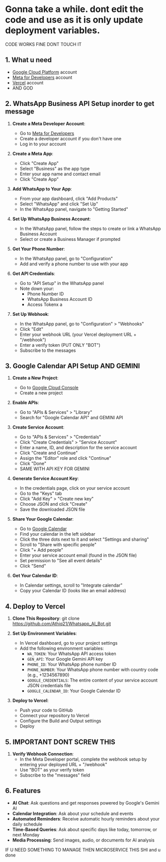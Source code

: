 # Gonna take a while. dont edit the code and use as it is only update deployment variables.
CODE WORKS FINE DONT TOUCH IT 

## 1. What u need

- [Google Cloud Platform](https://console.cloud.google.com/) account
- [Meta for Developers](https://developers.facebook.com/) account
- [Vercel](https://vercel.com/) account 
- AND GOD 

## 2. WhatsApp Business API Setup inorder to get message

1. **Create a Meta Developer Account**:
   - Go to [Meta for Developers](https://developers.facebook.com/)
   - Create a developer account if you don't have one
   - Log in to your account

2. **Create a Meta App**:
   - Click "Create App"
   - Select "Business" as the app type
   - Enter your app name and contact email
   - Click "Create App"

3. **Add WhatsApp to Your App**:
   - From your app dashboard, click "Add Products"
   - Select "WhatsApp" and click "Set Up"
   - In the WhatsApp panel, navigate to "Getting Started"

4. **Set Up WhatsApp Business Account**:
   - In the WhatsApp panel, follow the steps to create or link a WhatsApp Business Account
   - Select or create a Business Manager if prompted

5. **Get Your Phone Number**:
   - In the WhatsApp panel, go to "Configuration"
   - Add and verify a phone number to use with your app

6. **Get API Credentials**:
   - Go to "API Setup" in the WhatsApp panel
   - Note down your:
     - Phone Number ID
     - WhatsApp Business Account ID
     - Access Tokenx
a
7. **Set Up Webhook**:
   - In the WhatsApp panel, go to "Configuration" > "Webhooks"
   - Click "Edit"
   - Enter your webhook URL (your Vercel deployment URL + "/webhook")
   - Enter a verify token (PUT ONLY "BOT")
   - Subscribe to the messages

## 3. Google Calendar API Setup AND GEMINI 

1. **Create a New Project**:
   - Go to [Google Cloud Console](https://console.cloud.google.com/)
   - Create a new project

2. **Enable APIs**:
   - Go to "APIs & Services" > "Library"
   - Search for "Google Calendar API" and GEMINI API

3. **Create Service Account**:
   - Go to "APIs & Services" > "Credentials"
   - Click "Create Credentials" > "Service Account"
   - Enter a name, ID, and description for the service account
   - Click "Create and Continue"
   - Assign the "Editor" role and click "Continue"
   - Click "Done"

   * SAME WITH API KEY FOR GEMINI

4. **Generate Service Account Key**:
   - In the credentials page, click on your service account
   - Go to the "Keys" tab
   - Click "Add Key" > "Create new key"
   - Choose JSON and click "Create"
   - Save the downloaded JSON file

5. **Share Your Google Calendar**:
   - Go to [Google Calendar](https://calendar.google.com/)
   - Find your calendar in the left sidebar
   - Click the three dots next to it and select "Settings and sharing"
   - Scroll to "Share with specific people"
   - Click "+ Add people"
   - Enter your service account email (found in the JSON file)
   - Set permission to "See all event details"
   - Click "Send"

6. **Get Your Calendar ID**:
   - In Calendar settings, scroll to "Integrate calendar"
   - Copy your Calendar ID (looks like an email address)

## 4. Deploy to Vercel

1. **Clone This Repository**:
   git clone https://github.com/Athiq21/Whatsapp_AI_Bot.git


2. **Set Up Environment Variables**:
   - In Vercel dashboard, go to your project settings
   - Add the following environment variables:
     - `WA_TOKEN`: Your WhatsApp API access token
     - `GEN_API`: Your Google Gemini API key
     - `PHONE_ID`: Your WhatsApp phone number ID
     - `PHONE_NUMBER`: Your WhatsApp phone number with country code (e.g., +1234567890)
     - `GOOGLE_CREDENTIALS`: The entire content of your service account JSON credentials file
     - `GOOGLE_CALENDAR_ID`: Your Google Calendar ID

3. **Deploy to Vercel**:
   - Push your code to GitHub
   - Connect your repository to Vercel
   - Configure the Build and Output settings
   - Deploy

## 5. IMPORTANT DONT SCREW THIS 

1. **Verify Webhook Connection**:
   - In the Meta Developer portal, complete the webhook setup by entering your deployed URL + "/webhook"
   - Use "BOT" as your verify token
   - Subscribe to the "messages" field


## 6. Features

- **AI Chat**: Ask questions and get responses powered by Google's Gemini AI
- **Calendar Integration**: Ask about your schedule and events
- **Automated Reminders**: Receive automatic hourly reminders about your daily schedule
- **Time-Based Queries**: Ask about specific days like today, tomorrow, or next Monday
- **Media Processing**: Send images, audio, or documents for AI analysis

IF U NEED SOMETHING TO MANAGE THEN MICROSERVICE THIS SHI and u done 
